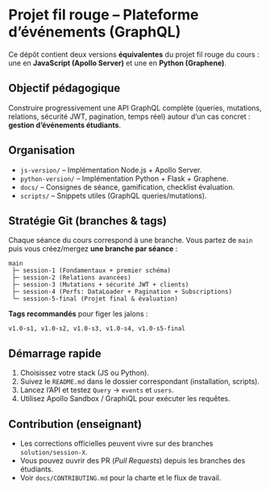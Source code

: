 # Projet fil rouge – Plateforme d’événements (GraphQL)

Ce dépôt contient deux versions **équivalentes** du projet fil rouge du cours : une en **JavaScript (Apollo Server)** et une en **Python (Graphene)**.

## Objectif pédagogique
Construire progressivement une API GraphQL complète (queries, mutations, relations, sécurité JWT, pagination, temps réel) autour d’un cas concret : **gestion d’événements étudiants**.

## Organisation
- `js-version/` – Implémentation Node.js + Apollo Server.
- `python-version/` – Implémentation Python + Flask + Graphene.
- `docs/` – Consignes de séance, gamification, checklist évaluation.
- `scripts/` – Snippets utiles (GraphQL queries/mutations).

## Stratégie Git (branches & tags)
Chaque séance du cours correspond à une branche. Vous partez de `main` puis vous créez/mergez **une branche par séance** :

```
main
 ├─ session-1 (Fondamentaux + premier schéma)
 ├─ session-2 (Relations avancées)
 ├─ session-3 (Mutations + sécurité JWT + clients)
 ├─ session-4 (Perfs: DataLoader + Pagination + Subscriptions)
 └─ session-5-final (Projet final & évaluation)
```

**Tags recommandés** pour figer les jalons :
```
v1.0-s1, v1.0-s2, v1.0-s3, v1.0-s4, v1.0-s5-final
```

## Démarrage rapide
1) Choisissez votre stack (JS ou Python).  
2) Suivez le `README.md` dans le dossier correspondant (installation, scripts).  
3) Lancez l’API et testez `Query` → `events` et `users`.
4) Utilisez Apollo Sandbox / GraphiQL pour exécuter les requêtes.

## Contribution (enseignant)
- Les corrections officielles peuvent vivre sur des branches `solution/session-X`.
- Vous pouvez ouvrir des PR (*Pull Requests*) depuis les branches des étudiants.
- Voir `docs/CONTRIBUTING.md` pour la charte et le flux de travail.
